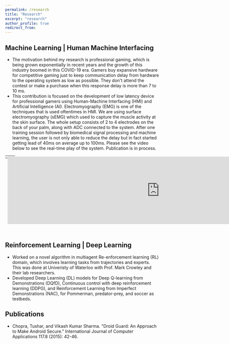```yaml
---
permalink: /research
title: "Research"
excerpt: "research"
author_profile: true
redirect_from: 
---
```



Machine Learning | Human Machine Interfacing 
------
* The motivation behind my research is professional gaming, which is being grown exponentially in recent years and the growth of this industry boomed in this COVID-19 era. Gamers buy expansive hardware for competitive gaming just to keep communication delay from hardware to the operating system as low as possible. They don't attend the contest or make a purchase when this response delay is more than 7 to 10 ms.
* This contribution is focused on the development of low latency device for professional gamers using Human-Machine Interfacing (HMI) and Artificial Intelligence (AI). Electromyography (EMG) is one of the techniques that is used oftentimes in HMI. We are using surface electromyography (sEMG) which used to capture the muscle activity at the skin surface. The whole setup consists of 2 to 4 electrodes on the back of your palm, along with ADC connected to the system. After one training session followed by biomedical signal processing and machine learning, the user is not only able to reduce the delay but in fact started getting lead of 40ms on average up to 100ms. Please see the video below to see the real-time play of the system. Publication is in process.

<table style="height:250px; border: none;">
<tr>
    <td style="vertical-align: baseline; border: none;"> <iframe style="position: absolute; width: 100%; height: 220px; border: none; display: inline;" src="https://www.youtube.com/embed/cX18RFm4jTM" frameborder="0" allowfullscreen></iframe> </td>
    <td style="vertical-align: baseline; border: none;"> <iframe style="position: absolute; width: 100%; height: 220px; border: none; display: inline;" src="https://www.youtube.com/embed/PAb2gzfbLPg" frameborder="0" allowfullscreen></iframe></td>
</tr>
</table>

Reinforcement Learning | Deep Learning
------
* Worked on a novel algorithm in multiagent Re-enforcement learning (RL) domain, which involves learning tasks from trajectories and experts. This was done at Univeristy of Waterloo with Prof. Mark Crowley and their lab researchers.
* Developed Deep Learning (DL) models for Deep Q-learning from Demonstrations (DQfD), Continuous control with deep reinforcement learning (DDPG), and Reinforcement Learning from Imperfect Demonstrations (NAC), for Pommerman, predator-prey, and soccer as testbeds.

Publications
------
* Chopra, Tushar, and Vikash Kumar Sharma. "Droid Guard: An Approach to Make Android Secure." International Journal of Computer Applications 117.8 (2015): 42-46.